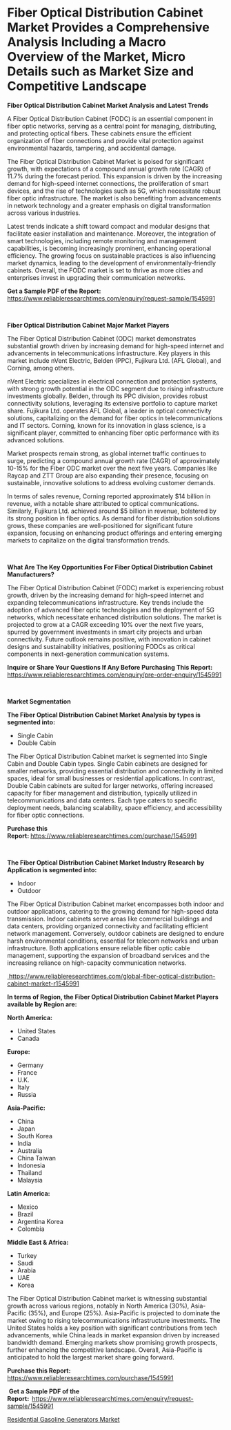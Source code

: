 <p><h1>Fiber Optical Distribution Cabinet Market Provides a Comprehensive Analysis Including a Macro Overview of the Market, Micro Details such as Market Size and Competitive Landscape</h1></p><p><strong>Fiber Optical Distribution Cabinet Market Analysis and Latest Trends</strong></p>
<p><p>A Fiber Optical Distribution Cabinet (FODC) is an essential component in fiber optic networks, serving as a central point for managing, distributing, and protecting optical fibers. These cabinets ensure the efficient organization of fiber connections and provide vital protection against environmental hazards, tampering, and accidental damage.</p><p>The Fiber Optical Distribution Cabinet Market is poised for significant growth, with expectations of a compound annual growth rate (CAGR) of 11.7% during the forecast period. This expansion is driven by the increasing demand for high-speed internet connections, the proliferation of smart devices, and the rise of technologies such as 5G, which necessitate robust fiber optic infrastructure. The market is also benefiting from advancements in network technology and a greater emphasis on digital transformation across various industries.</p><p>Latest trends indicate a shift toward compact and modular designs that facilitate easier installation and maintenance. Moreover, the integration of smart technologies, including remote monitoring and management capabilities, is becoming increasingly prominent, enhancing operational efficiency. The growing focus on sustainable practices is also influencing market dynamics, leading to the development of environmentally-friendly cabinets. Overall, the FODC market is set to thrive as more cities and enterprises invest in upgrading their communication networks.</p></p>
<p><strong>Get a Sample PDF of the Report:&nbsp;</strong> <a href="https://www.reliableresearchtimes.com/enquiry/request-sample/1545991?utm_campaign=2033&utm_medium=2&utm_source=Github&utm_content=ia&utm_term=17022025&utm_id=fiber-optical-distribution-cabinet">https://www.reliableresearchtimes.com/enquiry/request-sample/1545991</a></p>
<p>&nbsp;</p>
<p><strong>Fiber Optical Distribution Cabinet Major Market Players</strong></p>
<p><p>The Fiber Optical Distribution Cabinet (ODC) market demonstrates substantial growth driven by increasing demand for high-speed internet and advancements in telecommunications infrastructure. Key players in this market include nVent Electric, Belden (PPC), Fujikura Ltd. (AFL Global), and Corning, among others.</p><p>nVent Electric specializes in electrical connection and protection systems, with strong growth potential in the ODC segment due to rising infrastructure investments globally. Belden, through its PPC division, provides robust connectivity solutions, leveraging its extensive portfolio to capture market share. Fujikura Ltd. operates AFL Global, a leader in optical connectivity solutions, capitalizing on the demand for fiber optics in telecommunications and IT sectors. Corning, known for its innovation in glass science, is a significant player, committed to enhancing fiber optic performance with its advanced solutions.</p><p>Market prospects remain strong, as global internet traffic continues to surge, predicting a compound annual growth rate (CAGR) of approximately 10-15% for the Fiber ODC market over the next five years. Companies like Raycap and ZTT Group are also expanding their presence, focusing on sustainable, innovative solutions to address evolving customer demands.</p><p>In terms of sales revenue, Corning reported approximately $14 billion in revenue, with a notable share attributed to optical communications. Similarly, Fujikura Ltd. achieved around $5 billion in revenue, bolstered by its strong position in fiber optics. As demand for fiber distribution solutions grows, these companies are well-positioned for significant future expansion, focusing on enhancing product offerings and entering emerging markets to capitalize on the digital transformation trends.</p></p>
<p>&nbsp;</p>
<p><strong>What Are The Key Opportunities For Fiber Optical Distribution Cabinet Manufacturers?</strong></p>
<p><p>The Fiber Optical Distribution Cabinet (FODC) market is experiencing robust growth, driven by the increasing demand for high-speed internet and expanding telecommunications infrastructure. Key trends include the adoption of advanced fiber optic technologies and the deployment of 5G networks, which necessitate enhanced distribution solutions. The market is projected to grow at a CAGR exceeding 10% over the next five years, spurred by government investments in smart city projects and urban connectivity. Future outlook remains positive, with innovation in cabinet designs and sustainability initiatives, positioning FODCs as critical components in next-generation communication systems.</p></p>
<p><strong>Inquire or Share Your Questions If Any Before Purchasing This Report:</strong> <a href="https://www.reliableresearchtimes.com/enquiry/pre-order-enquiry/1545991?utm_campaign=2033&utm_medium=2&utm_source=Github&utm_content=ia&utm_term=17022025&utm_id=fiber-optical-distribution-cabinet">https://www.reliableresearchtimes.com/enquiry/pre-order-enquiry/1545991</a></p>
<p>&nbsp;</p>
<p><strong>Market Segmentation</strong></p>
<p><strong>The Fiber Optical Distribution Cabinet Market Analysis by types is segmented into:</strong></p>
<p><ul><li>Single Cabin</li><li>Double Cabin</li></ul></p>
<p><p>The Fiber Optical Distribution Cabinet market is segmented into Single Cabin and Double Cabin types. Single Cabin cabinets are designed for smaller networks, providing essential distribution and connectivity in limited spaces, ideal for small businesses or residential applications. In contrast, Double Cabin cabinets are suited for larger networks, offering increased capacity for fiber management and distribution, typically utilized in telecommunications and data centers. Each type caters to specific deployment needs, balancing scalability, space efficiency, and accessibility for fiber optic connections.</p></p>
<p><strong>Purchase this Report:&nbsp;</strong><a href="https://www.reliableresearchtimes.com/purchase/1545991?utm_campaign=2033&utm_medium=2&utm_source=Github&utm_content=ia&utm_term=17022025&utm_id=fiber-optical-distribution-cabinet">https://www.reliableresearchtimes.com/purchase/1545991</a></p>
<p>&nbsp;</p>
<p><strong>The Fiber Optical Distribution Cabinet Market Industry Research by Application is segmented into:</strong></p>
<p><ul><li>Indoor</li><li>Outdoor</li></ul></p>
<p><p>The Fiber Optical Distribution Cabinet market encompasses both indoor and outdoor applications, catering to the growing demand for high-speed data transmission. Indoor cabinets serve areas like commercial buildings and data centers, providing organized connectivity and facilitating efficient network management. Conversely, outdoor cabinets are designed to endure harsh environmental conditions, essential for telecom networks and urban infrastructure. Both applications ensure reliable fiber optic cable management, supporting the expansion of broadband services and the increasing reliance on high-capacity communication networks.</p></p>
<p><a href="https://www.reliableresearchtimes.com/global-fiber-optical-distribution-cabinet-market-r1545991?utm_campaign=2033&utm_medium=2&utm_source=Github&utm_content=ia&utm_term=17022025&utm_id=fiber-optical-distribution-cabinet">&nbsp;https://www.reliableresearchtimes.com/global-fiber-optical-distribution-cabinet-market-r1545991</a></p>
<p><strong>In terms of Region, the Fiber Optical Distribution Cabinet Market Players available by Region are:</strong></p>
<p>
    <p> <strong> North America: </strong>
        <ul>
            <li>United States</li>
            <li>Canada</li>
        </ul>
        </p> 
    <p> <strong> Europe: </strong>
        <ul>
            <li>Germany</li>
            <li>France</li>
            <li>U.K.</li>
            <li>Italy</li>
            <li>Russia</li>
        </ul>
        </p> 
    <p> <strong> Asia-Pacific: </strong>
        <ul>
            <li>China</li>
            <li>Japan</li>
            <li>South Korea</li>
            <li>India</li>
            <li>Australia</li>
            <li>China Taiwan</li>
            <li>Indonesia</li>
            <li>Thailand</li>
            <li>Malaysia</li>
        </ul>
        </p> 
    <p> <strong> Latin America: </strong>
        <ul>
            <li>Mexico</li>
            <li>Brazil</li>
            <li>Argentina Korea</li>
            <li>Colombia</li>
        </ul>
        </p> 
    <p> <strong> Middle East & Africa: </strong>
        <ul>
            <li>Turkey</li>
            <li>Saudi</li>
            <li>Arabia</li>
            <li>UAE</li>
            <li>Korea</li>
        </ul>
    </p>
    </p>
<p><p>The Fiber Optical Distribution Cabinet market is witnessing substantial growth across various regions, notably in North America (30%), Asia-Pacific (35%), and Europe (25%). Asia-Pacific is projected to dominate the market owing to rising telecommunications infrastructure investments. The United States holds a key position with significant contributions from tech advancements, while China leads in market expansion driven by increased bandwidth demand. Emerging markets show promising growth prospects, further enhancing the competitive landscape. Overall, Asia-Pacific is anticipated to hold the largest market share going forward.</p></p>
<p><strong>Purchase this Report: </strong><a href="https://www.reliableresearchtimes.com/purchase/1545991?utm_campaign=2033&utm_medium=2&utm_source=Github&utm_content=ia&utm_term=17022025&utm_id=fiber-optical-distribution-cabinet">https://www.reliableresearchtimes.com/purchase/1545991</a></p>
<p>&nbsp;<strong>Get a Sample PDF of the Report:&nbsp;&nbsp;</strong><a href="https://www.reliableresearchtimes.com/enquiry/request-sample/1545991?utm_campaign=2033&utm_medium=2&utm_source=Github&utm_content=ia&utm_term=17022025&utm_id=fiber-optical-distribution-cabinet">https://www.reliableresearchtimes.com/enquiry/request-sample/1545991</a></p>
<p><strong></strong></p>
<p><p><a href="https://github.com/ygfu6u/Market-Research-Report-List-1/blob/main/residential-gasoline-generators-market.md?utm_campaign=2033&utm_medium=2&utm_source=Github&utm_content=ia&utm_term=17022025&utm_id=fiber-optical-distribution-cabinet">Residential Gasoline Generators Market</a></p></p>